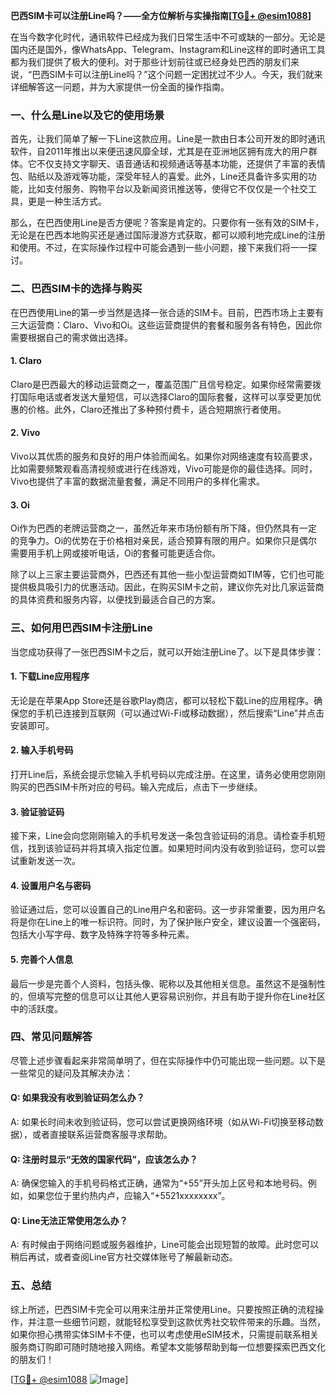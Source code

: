 **巴西SIM卡可以注册Line吗？——全方位解析与实操指南[[TG💪+ @esim1088](https://t.me/s/esim1088)]**

在当今数字化时代，通讯软件已经成为我们日常生活中不可或缺的一部分。无论是国内还是国外，像WhatsApp、Telegram、Instagram和Line这样的即时通讯工具都为我们提供了极大的便利。对于那些计划前往或已经身处巴西的朋友们来说，“巴西SIM卡可以注册Line吗？”这个问题一定困扰过不少人。今天，我们就来详细解答这一问题，并为大家提供一份全面的操作指南。

### 一、什么是Line以及它的使用场景

首先，让我们简单了解一下Line这款应用。Line是一款由日本公司开发的即时通讯软件，自2011年推出以来便迅速风靡全球，尤其是在亚洲地区拥有庞大的用户群体。它不仅支持文字聊天、语音通话和视频通话等基本功能，还提供了丰富的表情包、贴纸以及游戏等功能，深受年轻人的喜爱。此外，Line还具备许多实用的功能，比如支付服务、购物平台以及新闻资讯推送等，使得它不仅仅是一个社交工具，更是一种生活方式。

那么，在巴西使用Line是否方便呢？答案是肯定的。只要你有一张有效的SIM卡，无论是在巴西本地购买还是通过国际漫游方式获取，都可以顺利地完成Line的注册和使用。不过，在实际操作过程中可能会遇到一些小问题，接下来我们将一一探讨。

### 二、巴西SIM卡的选择与购买

在巴西使用Line的第一步当然是选择一张合适的SIM卡。目前，巴西市场上主要有三大运营商：Claro、Vivo和Oi。这些运营商提供的套餐和服务各有特色，因此你需要根据自己的需求做出选择。

#### 1. Claro
Claro是巴西最大的移动运营商之一，覆盖范围广且信号稳定。如果你经常需要拨打国际电话或者发送大量短信，可以选择Claro的国际套餐，这样可以享受更加优惠的价格。此外，Claro还推出了多种预付费卡，适合短期旅行者使用。

#### 2. Vivo
Vivo以其优质的服务和良好的用户体验而闻名。如果你对网络速度有较高要求，比如需要频繁观看高清视频或进行在线游戏，Vivo可能是你的最佳选择。同时，Vivo也提供了丰富的数据流量套餐，满足不同用户的多样化需求。

#### 3. Oi
Oi作为巴西的老牌运营商之一，虽然近年来市场份额有所下降，但仍然具有一定的竞争力。Oi的优势在于价格相对亲民，适合预算有限的用户。如果你只是偶尔需要用手机上网或接听电话，Oi的套餐可能更适合你。

除了以上三家主要运营商外，巴西还有其他一些小型运营商如TIM等，它们也可能提供极具吸引力的优惠活动。因此，在购买SIM卡之前，建议你先对比几家运营商的具体资费和服务内容，以便找到最适合自己的方案。

### 三、如何用巴西SIM卡注册Line

当您成功获得了一张巴西SIM卡之后，就可以开始注册Line了。以下是具体步骤：

#### 1. 下载Line应用程序
无论是在苹果App Store还是谷歌Play商店，都可以轻松下载Line的应用程序。确保您的手机已连接到互联网（可以通过Wi-Fi或移动数据），然后搜索“Line”并点击安装即可。

#### 2. 输入手机号码
打开Line后，系统会提示您输入手机号码以完成注册。在这里，请务必使用您刚刚购买的巴西SIM卡所对应的号码。输入完成后，点击下一步继续。

#### 3. 验证验证码
接下来，Line会向您刚刚输入的手机号发送一条包含验证码的消息。请检查手机短信，找到该验证码并将其填入指定位置。如果短时间内没有收到验证码，您可以尝试重新发送一次。

#### 4. 设置用户名与密码
验证通过后，您可以设置自己的Line用户名和密码。这一步非常重要，因为用户名将是你在Line上的唯一标识符。同时，为了保护账户安全，建议设置一个强密码，包括大小写字母、数字及特殊字符等多种元素。

#### 5. 完善个人信息
最后一步是完善个人资料，包括头像、昵称以及其他相关信息。虽然这不是强制性的，但填写完整的信息可以让其他人更容易识别你，并且有助于提升你在Line社区中的活跃度。

### 四、常见问题解答

尽管上述步骤看起来非常简单明了，但在实际操作中仍可能出现一些问题。以下是一些常见的疑问及其解决办法：

#### Q: 如果我没有收到验证码怎么办？
A: 如果长时间未收到验证码，您可以尝试更换网络环境（如从Wi-Fi切换至移动数据），或者直接联系运营商客服寻求帮助。

#### Q: 注册时显示“无效的国家代码”，应该怎么办？
A: 确保您输入的手机号码格式正确，通常为“+55”开头加上区号和本地号码。例如，如果您位于里约热内卢，应输入“+5521xxxxxxxx”。

#### Q: Line无法正常使用怎么办？
A: 有时候由于网络问题或服务器维护，Line可能会出现短暂的故障。此时您可以稍后再试，或者查阅Line官方社交媒体账号了解最新动态。

### 五、总结

综上所述，巴西SIM卡完全可以用来注册并正常使用Line。只要按照正确的流程操作，并注意一些细节问题，就能轻松享受到这款优秀社交软件带来的乐趣。当然，如果你担心携带实体SIM卡不便，也可以考虑使用eSIM技术，只需提前联系相关服务商订购即可随时随地接入网络。希望本文能够帮助到每一位想要探索巴西文化的朋友们！

[[TG💪+ @esim1088](https://t.me/s/esim1088) ![Image](https://i.postimg.cc/4NQfJmqS/Snipaste-2025-05-13-00-14-12.png)]